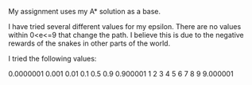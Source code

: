 My assignment uses my A* solution as a base.

I have tried several different values for my epsilon. There are no values within 0<e<=9 that change
the path. I believe this is due to the negative rewards of the snakes in other parts of the world. 

I tried the following values:

0.0000001
0.001
0.01
0.1
0.5
0.9
0.900001
1
2
3
4
5
6
7
8
9
9.000001
